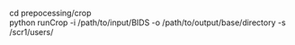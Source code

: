 
cd prepocessing/crop <br>
python runCrop -i /path/to/input/BIDS -o /path/to/output/base/directory -s /scr1/users/<user>
